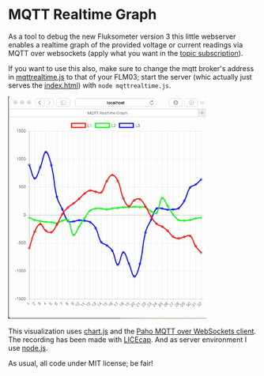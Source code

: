 # MQTT Realtime Graph
As a tool to debug the new Fluksometer version 3 this little webserver enables a realtime graph of the provided voltage or current readings via MQTT over websockets (apply what you want in the [topic subscription](index.js#L34)).

If you want to use this also, make sure to change the mqtt broker's address in [mqttrealtime.js](index.js#L14) to that of your FLM03; start the server (whic actually just serves the [index.html](index.html)) with ```node mqttrealtime.js```.

<img src="images/FLM03_currents.gif" width=400px>

This visualization uses [chart.js](http://www.chartjs.org/) and the [Paho MQTT over WebSockets client](https://eclipse.org/paho/clients/js/). The recording has been made with [LICEcap](http://www.cockos.com/licecap/). And as server environment I use [node.js](https://nodejs.org).

As usual, all code under MIT license; be fair!